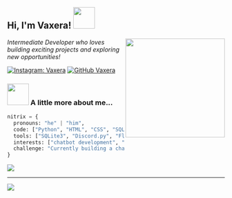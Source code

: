 <h2> Hi, I'm Vaxera! <img src="https://media.giphy.com/media/mGcNjsfWAjY5AEZNw6/giphy.gif" width="50"></h2>
<img align='right' src="https://i.postimg.cc/y8k2d64C/3434d665-980e-499d-a671-268ec5ffe65b.jpg" width="230">
<p><em>Intermediate Developer who loves building exciting projects and exploring new opportunities!</em></p>

[![Instagram: Vaxera](https://img.shields.io/badge/-Vaxera-%23E4405F?style=flat-square&logo=instagram&logoColor=white&link=https://instagram.com/nitrixly)](https://instagram.com/nitrixly)
[![GitHub Vaxera](https://img.shields.io/github/followers/vaxera?label=follow&style=social)](https://github.com/vaxera)

### <img src="https://media.giphy.com/media/VgCDAzcKvsR6OM0uWg/giphy.gif" width="50"> A little more about me...  

```python
nitrix = {
  pronouns: "he" | "him",
  code: ["Python", "HTML", "CSS", "SQL"],
  tools: ["SQLite3", "Discord.py", "Flask"],
  interests: ["chatbot development", "backend systems", "database management"],
  challenge: "Currently building a chatbot with advanced features and working on my SQL skills"
}
```
![](https://github-readme-stats.vercel.app/api/top-langs/?username=vaxera&theme=github_dark&hide_border=false&include_all_commits=false&count_private=false&layout=compact)

---
[![](https://visitcount.itsvg.in/api?id=vaxera&icon=0&color=0)](https://visitcount.itsvg.in)
